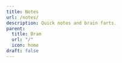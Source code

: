```yaml
---
title: Notes
url: /notes/
description: Quick notes and brain farts.
parent:
  title: Bram
  url: "/"
  icon: home
draft: false
---
```

